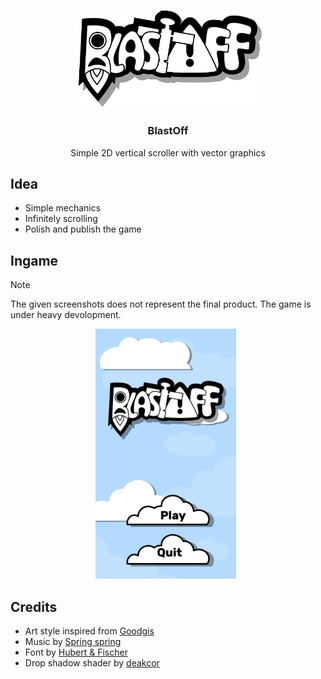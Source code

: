 <p align="center">
<img src="UI/title.svg" width="300" title="BlastOff Logo">
</p>

<h3 align="center">BlastOff</h3>
<p align="center" style="font-size: 14px;">Simple 2D vertical scroller with vector graphics</p>

## Idea
- Simple mechanics
- Infinitely scrolling
- Polish and publish the game

## Ingame 
> [!NOTE]
> The given screenshots does not represent the final product. The game is under heavy devolopment.
<p align="center">
    <img src="Docs/Screenshots/intro.jpg" width="auto" height="400">&nbsp;&nbsp;
</p>

## Credits
- Art style inspired from [Goodgis](https://goodgis.fun/)
- Music by [Spring spring](https://opengameart.org/content/homely-arcade)
- Font by [Hubert & Fischer](https://www.fontsquirrel.com/fonts/rubik)
- Drop shadow shader by [deakcor](https://godotshaders.com/shader/shadow-2d/)

